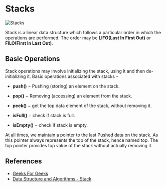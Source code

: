 # Stacks

![Stacks](https://upload.wikimedia.org/wikipedia/commons/b/b4/Lifo_stack.png)

Stack is a linear data structure which follows a particular order in which the operations are performed. The order may be **LIFO(Last In First Out)** or **FILO(First In Last Out)**.

## Basic Operations

Stack operations may involve initializing the stack, using it and then de-initializing it. Basic operations associated with stacks -

- **push()** − Pushing (storing) an element on the stack.

- **pop()** − Removing (accessing) an element from the stack.

- **peek()** − get the top data element of the stack, without removing it.

- **isFull()** − check if stack is full.

- **isEmpty()** − check if stack is empty.

At all times, we maintain a pointer to the last Pushed data on the stack. As this pointer always represents the top of the stack, hence named top. The top pointer provides top value of the stack without actually removing it.


## References

- [Geeks For Geeks](geeksforgeeks.org)
- [Data Structure and Algorithms - Stack](https://www.tutorialspoint.com/data_structures_algorithms/stack_algorithm.htm)
